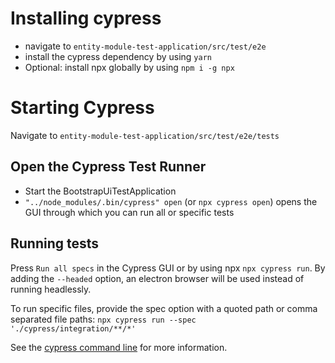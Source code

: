 # Installing cypress

* navigate to `entity-module-test-application/src/test/e2e`
* install the cypress dependency by using `yarn`
* Optional: install npx globally by using `npm i -g npx`

# Starting Cypress

Navigate to `entity-module-test-application/src/test/e2e/tests`

## Open the Cypress Test Runner

* Start the BootstrapUiTestApplication
* `"../node_modules/.bin/cypress" open` (or `npx cypress open`) opens the GUI through which you can run all or specific tests 

## Running tests

Press `Run all specs` in the Cypress GUI or by using npx `npx cypress run`.
By adding the `--headed` option, an electron browser will be used instead of running headlessly.

To run specific files, provide the spec option with a quoted path or comma separated file paths: `npx cypress run --spec './cypress/integration/**/*'`

See the [cypress command line](https://docs.cypress.io/guides/guides/command-line.html#Installation) for more information.


 